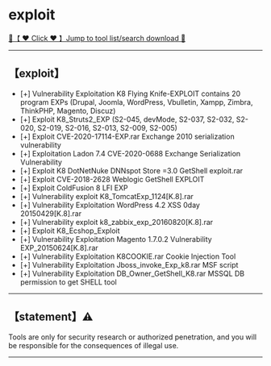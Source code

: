# exploit

<a href="https://woodstw.github.io/docs/A ❤️ Tool download 🧰/index.md" title="✈️@PUSHHHKKK">
   🔗【 ❤️ Click ❤️ 】Jump to tool list/search download 🔎
</a>

-----------------------

## 【exploit】

- [+] Vulnerability Exploitation K8 Flying Knife-EXPLOIT contains 20 program EXPs (Drupal, Joomla, WordPress, Vbulletin, Xampp, Zimbra, ThinkPHP, Magento, Discuz)
- [+] Exploit K8_Struts2_EXP (S2-045, devMode, S2-037, S2-032, S2-020, S2-019, S2-016, S2-013, S2-009, S2-005)
- [+] Exploit CVE-2020-17114-EXP.rar Exchange 2010 serialization vulnerability
- [+] Exploitation Ladon 7.4 CVE-2020-0688 Exchange Serialization Vulnerability
- [+] Exploit K8 DotNetNuke DNNspot Store =3.0 GetShell exploit.rar
- [+] Exploit CVE-2018-2628 Weblogic GetShell EXPLOIT
- [+] Exploit ColdFusion 8 LFI EXP
- [+] Vulnerability exploit K8_TomcatExp_1124[K.8].rar
- [+] Vulnerability Exploitation WordPress 4.2 XSS 0day 20150429[K.8].rar
- [+] Vulnerability exploit k8_zabbix_exp_20160820[K.8].rar
- [+] Exploit K8_Ecshop_Exploit
- [+] Vulnerability Exploitation Magento 1.7.0.2 Vulnerability EXP_20150624[K.8].rar
- [+] Vulnerability Exploitation K8COOKIE.rar Cookie Injection Tool
- [+] Vulnerability Exploitation Jboss_invoke_Exp_k8.rar MSF script
- [+] Vulnerability Exploitation DB_Owner_GetShell_K8.rar MSSQL DB permission to get SHELL tool

-----------------------
## 【statement】⚠️

Tools are only for security research or authorized penetration, and you will be responsible for the consequences of illegal use.

-----------------------
